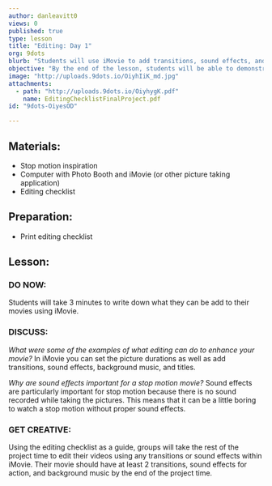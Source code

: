 ```yaml
---
author: danleavitt0
views: 0
published: true
type: lesson
title: "Editing: Day 1"
org: 9dots
blurb: "Students will use iMovie to add transitions, sound effects, and background music to make their movies come to life."
objective: "By the end of the lesson, students will be able to demonstrate learning by using iMovie to set the picture duration and add transitions, sound effects, and background music."
image: "http://uploads.9dots.io/OiyhIiK_md.jpg"
attachments: 
  - path: "http://uploads.9dots.io/OiyhygK.pdf"
    name: EditingChecklistFinalProject.pdf
id: "9dots-OiyesOD"

---
```


## Materials:

- Stop motion inspiration
- Computer with Photo Booth and iMovie (or other picture taking application)
- Editing checklist

## Preparation:
- Print editing checklist
    
## Lesson:

### DO NOW:
Students will take 3 minutes to write down what they can be add to their movies using iMovie.

### DISCUSS:
_What were some of the examples of what editing can do to enhance your movie?_
In iMovie you can set the picture durations as well as add transitions, sound effects, background music, and titles.

_Why are sound effects important for a stop motion movie?_
Sound effects are particularly important for stop motion because there is no sound recorded while taking the pictures. This means that it can be a little boring to watch a stop motion without proper sound effects.

### GET CREATIVE:
Using the editing checklist as a guide, groups will take the rest of the project time to edit their videos using any transitions or sound effects within iMovie. Their movie should have at least 2 transitions, sound effects for action, and background music by the end of the project time.

